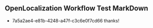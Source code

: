 ## OpenLocalization Workflow Test MarkDown
* 7a5a2ae4-e81b-4248-a47f-c3c6e0f7cd66 thanks!

<!--HONumber=Aug16_HO1-->


